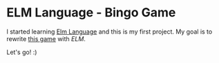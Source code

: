 # ELM Language - Bingo Game

I started learning [Elm Language](https://elm-lang.org/) and this is my first project.
My goal is to rewrite [this game](https://github.com/savkelita/luckysix-react-game) with *ELM*.

Let's go! :) 